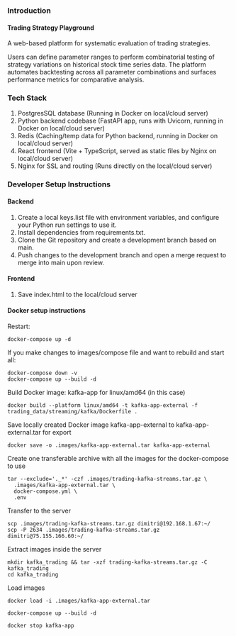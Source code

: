 ### Introduction
#### Trading Strategy Playground
A web-based platform for systematic evaluation of trading strategies.

Users can define parameter ranges to perform combinatorial testing of strategy variations on 
historical stock time series data. The platform automates backtesting across all parameter 
combinations and surfaces performance metrics for comparative analysis.

### Tech Stack
1. PostgresSQL database (Running in Docker on local/cloud server)
2. Python backend codebase (FastAPI app, runs with Uvicorn, running in Docker on local/cloud server)
3. Redis (Caching/temp data for Python backend, running in Docker on local/cloud server)
4. React frontend (Vite + TypeScript, served as static files by Nginx on local/cloud server)
5. Nginx for SSL and routing (Runs directly on the local/cloud server)


### Developer Setup Instructions
#### Backend

1.	Create a local keys.list file with environment variables, and configure your Python run settings to use it.
2.	Install dependencies from requirements.txt.
3.	Clone the Git repository and create a development branch based on main.
4.	Push changes to the development branch and open a merge request to merge into main upon review.


#### Frontend

1. Save index.html to the local/cloud server


#### Docker setup instructions

Restart:
```
docker-compose up -d
```

If you make changes to images/compose file and want to rebuild and start all:
```
docker-compose down -v
docker-compose up --build -d
```



Build Docker image: kafka-app for linux/amd64 (in this case)
```
docker build --platform linux/amd64 -t kafka-app-external -f trading_data/streaming/kafka/Dockerfile .
```

Save locally created Docker image kafka-app-external to kafka-app-external.tar for export
```
docker save -o .images/kafka-app-external.tar kafka-app-external
```

Create one transferable archive with all the images for the docker-compose to use
```
tar --exclude='._*' -czf .images/trading-kafka-streams.tar.gz \
  .images/kafka-app-external.tar \
  docker-compose.yml \
  .env
```

Transfer to the server
```
scp .images/trading-kafka-streams.tar.gz dimitri@192.168.1.67:~/
scp -P 2634 .images/trading-kafka-streams.tar.gz dimitri@75.155.166.60:~/
```

Extract images inside the server
```
mkdir kafka_trading && tar -xzf trading-kafka-streams.tar.gz -C kafka_trading
cd kafka_trading
```

Load images
```
docker load -i .images/kafka-app-external.tar

docker-compose up --build -d

docker stop kafka-app
```